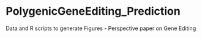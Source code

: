 # PolygenicGeneEditing_Prediction
Data and R scripts to generate Figures - Perspective paper on Gene Editing

